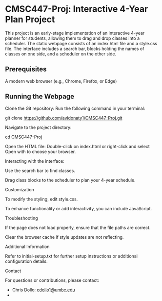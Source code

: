 # CMSC447-Proj: Interactive 4-Year Plan Project

This project is an early-stage implementation of an interactive 4-year planner for students, allowing them to drag and drop classes into a scheduler. The static webpage consists of an index.html file and a style.css file. The interface includes a search bar, blocks holding the names of classes on one side, and a scheduler on the other side.

## Prerequisites

A modern web browser (e.g., Chrome, Firefox, or Edge)

## Running the Webpage

Clone the Git repository: Run the following command in your terminal:

git clone https://github.com/avidonaty1/CMSC447-Proj.git

Navigate to the project directory:

cd CMSC447-Proj

Open the HTML file: Double-click on index.html or right-click and select Open with to choose your browser.

Interacting with the interface:

Use the search bar to find classes.

Drag class blocks to the scheduler to plan your 4-year schedule.

Customization

To modify the styling, edit style.css.

To enhance functionality or add interactivity, you can include JavaScript.

Troubleshooting

If the page does not load properly, ensure that the file paths are correct.

Clear the browser cache if style updates are not reflecting.

Additional Information

Refer to initial-setup.txt for further setup instructions or additional configuration details.


Contact

For questions or contributions, please contact: 
- Chris Dollo: cdollo1@umbc.edu
- 
